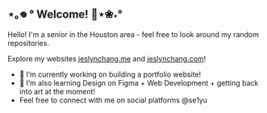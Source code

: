 ## ⋆｡𖦹 ° Welcome! 🐚⋆❀˖°

<!--
**se1yu/se1yu** is a ✨ _special_ ✨ repository because its `README.md` (this file) appears on your GitHub profile.

Here are some ideas to get you started:

- 🔭 I’m currently working on ...
- 🌱 I’m currently learning ...
- 👯 I’m looking to collaborate on ...
- 🤔 I’m looking for help with ...
- 💬 Ask me about ...
- 📫 How to reach me: ...
- 😄 Pronouns: ...
- ⚡ Fun fact: ...
-->
Hello! I'm a senior in the Houston area - feel free to look around my random repositories.

Explore my websites [jeslynchang.me](https://new.express.adobe.com/webpage/kT4AJjaVtb2Qx) and [jeslynchang.com](http://www.jeslynchang.com/)!
- 🔭 I’m currently working on building a portfolio website!
- 🌱 I’m also learning Design on Figma + Web Development + getting back into art at the moment!
- Feel free to connect with me on social platforms @se1yu
